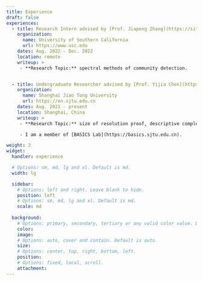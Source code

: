 ```yaml
---
title: Experience
draft: false
experiences:
  - title: Research Intern advised by [Prof. Jiapeng Zhang](https://sites.google.com/site/jiapeng0708)
    organization:
      name: University of Southern California
      url: https://www.usc.edu
    dates: Aug. 2022 - Dec. 2022
    location: remote
    writeup: >
     - **Research Topic:** spectral methods of community detection.


  - title: Undergraduate Researcher advised by [Prof. Yijia Chen](https://basics.sjtu.edu.cn/~chen)
    organization:
      name: Shanghai Jiao Tong University
      url: https://en.sjtu.edu.cn
    dates: Aug. 2021 - present
    location: Shanghai, China
    writeup: >
     - **Research Topic:** size of resolution proof, descriptive complexity of parity games.

     - I am a member of [BASICS Lab](https://basics.sjtu.edu.cn).

weight: 3
widget:
  handler: experience

  # Options: sm, md, lg and xl. Default is md.
  width: lg

  sidebar:
    # Options: left and right. Leave blank to hide.
    position: left
    # Options: sm, md, lg and xl. Default is md.
    scale: md
  
  background:
    # Options: primary, secondary, tertiary or any valid color value. Default is primary.
    color:
    image:
    # Options: auto, cover and contain. Default is auto.
    size:
    # Options: center, top, right, bottom, left.
    position:
    # Options: fixed, local, scroll.
    attachment: 
---
```

